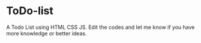 # ToDo-list
A Todo List using HTML CSS JS.
Edit the codes and let me know if you have more knowledge or better ideas.
